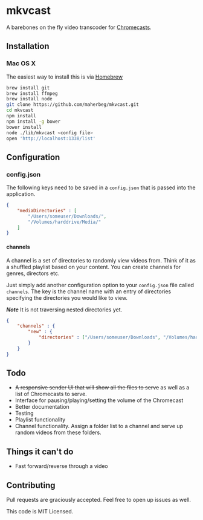 # mkvcast
A barebones on the fly video transcoder for [Chromecasts](https://developers.google.com/cast/).

## Installation
### Mac OS X
The easiest way to install this is via [Homebrew](http://brew.sh)
```bash
brew install git
brew install ffmpeg
brew install node
git clone https://github.com/maherbeg/mkvcast.git
cd mkvcast
npm install
npm install -g bower
bower install
node ./lib/mkvcast <config file>
open 'http://localhost:1338/list'
```

## Configuration
### config.json
The following keys need to be saved in a `config.json` that is passed into the application.

```json
{
    "mediaDirectories" : [
        "/Users/someuser/Downloads/",
        "/Volumes/harddrive/Media/"
    ]
}
```

#### channels
A channel is a set of directories to randomly view videos from. Think of it as a shuffled
playlist based on your content. You can create channels for genres, directors etc.

Just simply add another configuration option to your `config.json` file called `channels`.
The key is the channel name with an entry of directories specifying the directories you would
like to view.

***Note*** It is not traversing nested directories yet.
```json
{
    "channels" : {
        "new" : {
            "directories" : ["/Users/someuser/Downloads", "/Volumes/harddrive/Media/NotWatched"]
        }
    }
}
```

## Todo
* ~~A responsive sender UI that will show all the files to serve~~ as well as a list of Chromecasts to serve.
* Interface for pausing/playing/setting the volume of the Chromecast
* Better documentation
* Testing
* Playlist functionality
* Channel functionality. Assign a folder list to a channel and serve up random videos from these folders.

## Things it can't do
* Fast forward/reverse through a video

## Contributing
Pull requests are graciously accepted. Feel free to open up issues as well.

This code is MIT Licensed.
